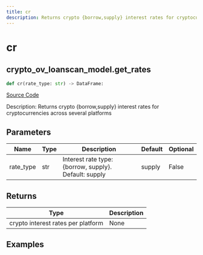 ```yaml
---
title: cr
description: Returns crypto {borrow,supply} interest rates for cryptocurrencies across several platforms
---
```

# cr

## crypto_ov_loanscan_model.get_rates

```python
def cr(rate_type: str) -> DataFrame:
```
[Source Code](https://github.com/OpenBB-finance/OpenBBTerminal/tree/main/openbb_terminal/cryptocurrency/overview/loanscan_model.py#L266)

Description: Returns crypto {borrow,supply} interest rates for cryptocurrencies across several platforms

## Parameters

| Name | Type | Description | Default | Optional |
| ---- | ---- | ----------- | ------- | -------- |
| rate_type | str | Interest rate type: {borrow, supply}. Default: supply | supply | False |

## Returns

| Type | Description |
| ---- | ----------- |
| crypto interest rates per platform | None |

## Examples

